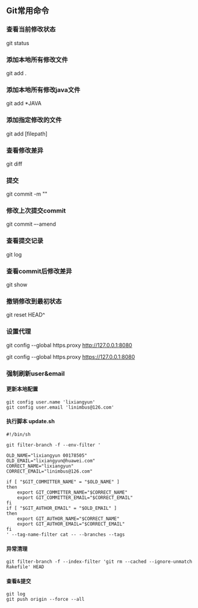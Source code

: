## Git常用命令
### 查看当前修改状态
git status

### 添加本地所有修改文件
git add .

### 添加本地所有修改java文件
git add *JAVA

### 添加指定修改的文件
git add [filepath]

### 查看修改差异
git diff

###  提交
git commit -m ""

### 修改上次提交commit
git commit –-amend

### 查看提交记录
git log

### 查看commit后修改差异
git show

### 撤销修改到最初状态
git reset HEAD^

### 设置代理
git config --global https.proxy http://127.0.0.1:8080

git config --global https.proxy https://127.0.0.1:8080


### 强制刷新user&email

#### 更新本地配置
```
git config user.name 'lixiangyun'
git config user.email 'linimbus@126.com'
```

#### 执行脚本 update.sh
```
#!/bin/sh

git filter-branch -f --env-filter '

OLD_NAME="lixiangyun 00178505"
OLD_EMAIL="lixiangyun@huawei.com"
CORRECT_NAME="lixiangyun"
CORRECT_EMAIL="linimbus@126.com"

if [ "$GIT_COMMITTER_NAME" = "$OLD_NAME" ]
then
    export GIT_COMMITTER_NAME="$CORRECT_NAME"
    export GIT_COMMITTER_EMAIL="$CORRECT_EMAIL"
fi
if [ "$GIT_AUTHOR_EMAIL" = "$OLD_EMAIL" ]
then
    export GIT_AUTHOR_NAME="$CORRECT_NAME"
    export GIT_AUTHOR_EMAIL="$CORRECT_EMAIL"
fi
' --tag-name-filter cat -- --branches --tags

```

#### 异常清理
```
git filter-branch -f --index-filter 'git rm --cached --ignore-unmatch Rakefile' HEAD
```

#### 查看&提交
```
git log
git push origin --force --all
```
